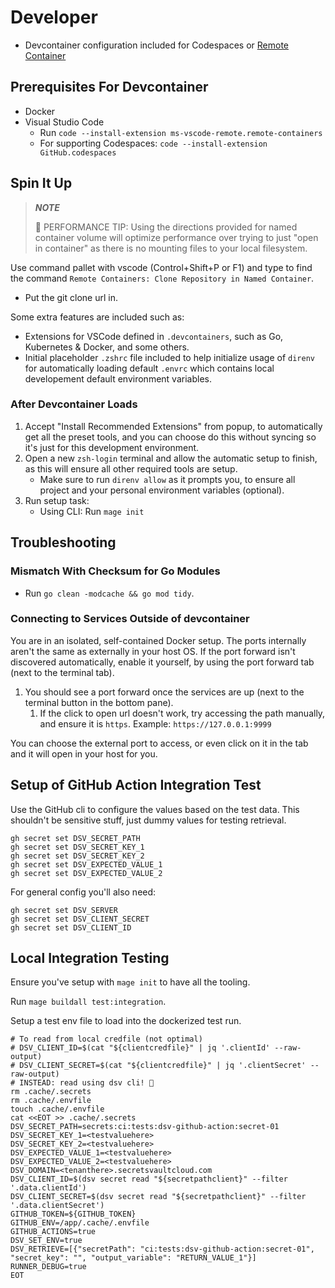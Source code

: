 # Developer

- Devcontainer configuration included for Codespaces or [Remote Container](https://code.visualstudio.com/docs/remote/containers)

## Prerequisites For Devcontainer

- Docker
- Visual Studio Code
  - Run `code --install-extension ms-vscode-remote.remote-containers`
  - For supporting Codespaces: `code --install-extension GitHub.codespaces`

## Spin It Up

> **_NOTE_**
>
> 🐎 PERFORMANCE TIP: Using the directions provided for named container volume will optimize performance over trying to just "open in container" as there is no mounting files to your local filesystem.

Use command pallet with vscode (Control+Shift+P or F1) and type to find the command `Remote Containers: Clone Repository in Named Container`.

- Put the git clone url in.

Some extra features are included such as:

- Extensions for VSCode defined in `.devcontainers`, such as Go, Kubernetes & Docker, and some others.
- Initial placeholder `.zshrc` file included to help initialize usage of `direnv` for automatically loading default `.envrc` which contains local developement default environment variables.

### After Devcontainer Loads

1. Accept "Install Recommended Extensions" from popup, to automatically get all the preset tools, and you can choose do this without syncing so it's just for this development environment.
2. Open a new `zsh-login` terminal and allow the automatic setup to finish, as this will ensure all other required tools are setup.
   - Make sure to run `direnv allow` as it prompts you, to ensure all project and your personal environment variables (optional).
3. Run setup task:
   - Using CLI: Run `mage init`

## Troubleshooting

### Mismatch With Checksum for Go Modules

- Run `go clean -modcache && go mod tidy`.

### Connecting to Services Outside of devcontainer

You are in an isolated, self-contained Docker setup.
The ports internally aren't the same as externally in your host OS.
If the port forward isn't discovered automatically, enable it yourself, by using the port forward tab (next to the terminal tab).

1. You should see a port forward once the services are up (next to the terminal button in the bottom pane).
   1. If the click to open url doesn't work, try accessing the path manually, and ensure it is `https`.
      Example: `https://127.0.0.1:9999`

You can choose the external port to access, or even click on it in the tab and it will open in your host for you.

## Setup of GitHub Action Integration Test

Use the GitHub cli to configure the values based on the test data.
This shouldn't be sensitive stuff, just dummy values for testing retrieval.

```shell
gh secret set DSV_SECRET_PATH
gh secret set DSV_SECRET_KEY_1
gh secret set DSV_SECRET_KEY_2
gh secret set DSV_EXPECTED_VALUE_1
gh secret set DSV_EXPECTED_VALUE_2
```

For general config you'll also need:

```shell
gh secret set DSV_SERVER
gh secret set DSV_CLIENT_SECRET                                                                                          gh secret set DSV_CLIENT_ID
```

## Local Integration Testing

Ensure you've setup with `mage init` to have all the tooling.

Run `mage buildall test:integration`.

Setup a test env file to load into the dockerized test run.

```shell
# To read from local credfile (not optimal)
# DSV_CLIENT_ID=$(cat "${clientcredfile}" | jq '.clientId' --raw-output)
# DSV_CLIENT_SECRET=$(cat "${clientcredfile}" | jq '.clientSecret' --raw-output)
# INSTEAD: read using dsv cli! 💯
rm .cache/.secrets
rm .cache/.envfile
touch .cache/.envfile
cat <<EOT >> .cache/.secrets
DSV_SECRET_PATH=secrets:ci:tests:dsv-github-action:secret-01
DSV_SECRET_KEY_1=<testvaluehere>
DSV_SECRET_KEY_2=<testvaluehere>
DSV_EXPECTED_VALUE_1=<testvaluehere>
DSV_EXPECTED_VALUE_2=<testvaluehere>
DSV_DOMAIN=<tenanthere>.secretsvaultcloud.com
DSV_CLIENT_ID=$(dsv secret read "${secretpathclient}" --filter '.data.clientId')
DSV_CLIENT_SECRET=$(dsv secret read "${secretpathclient}" --filter '.data.clientSecret')
GITHUB_TOKEN=${GITHUB_TOKEN}
GITHUB_ENV=/app/.cache/.envfile
GITHUB_ACTIONS=true
DSV_SET_ENV=true
DSV_RETRIEVE=[{"secretPath": "ci:tests:dsv-github-action:secret-01", "secret_key": "", "output_variable": "RETURN_VALUE_1"}]
RUNNER_DEBUG=true
EOT
```
